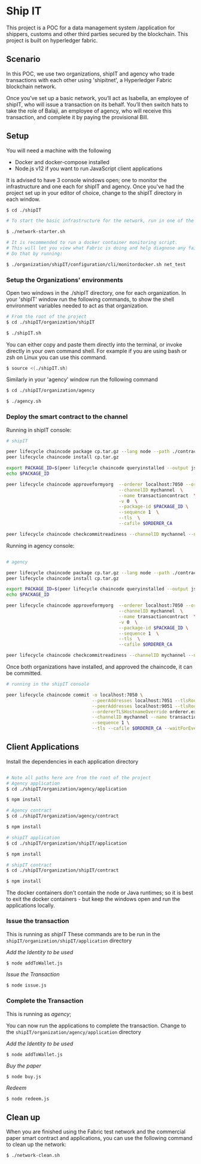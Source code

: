 # Ship IT 

This project is a POC for a data management system /application for shippers, customs and other third parties secured by the blockchain. This project is built on hyperledger fabric.

## Scenario

In this POC, we use two organizations, shipIT and agency who trade transactions with each other using 'shipitnet', a Hyperledger Fabric blockchain network.

Once you’ve set up a basic network, you’ll act as Isabella, an employee of shipIT, who will issue a transaction on its behalf. You’ll then switch hats to take the role of Balaji, an employee of agency, who will receive this transaction, and complete it by paying the provisional Bill.

## Setup

You will need a machine with the following

- Docker and docker-compose installed
- Node.js v12 if you want to run JavaScript client applications

It is advised to have 3 console windows open; one to monitor the infrastructure and one each for shipIT and agency. Once you've had the project set up in your editor of choice, change to the shipIT directory in each window.

```bash
$ cd ./shipIT

# To start the basic infrastructure for the network, run in one of the three consoles:

$ ./network-starter.sh

# It is recommended to run a docker container monitoring script. 
# This will let you view what Fabric is doing and help diagnose any failures.
# Do that by running:

$ ./organization/shipIT/configuration/cli/monitordocker.sh net_test
```

### Setup the Organizations' environments

Open two windows in the ./shipIT directory, one for each organization. In your 'shipIT' window run the following commands, to show the shell environment variables needed to act as that organization.

```bash
# From the root of the project
$ cd ./shipIT/organization/shipIT

$ ./shipIT.sh
```

You can either copy and paste them directly into the terminal, or invoke directly in your own command shell. For example if you are using bash or zsh on Linux you can use this command.

```bash
$ source <(./shipIT.sh)
```

Similarly in your 'agency' window run the following command

```bash
$ cd ./shipIT/organization/agency

$ ./agency.sh
```

### Deploy the smart contract to the channel

Running in shipIT console:

```bash
# shipIT

peer lifecycle chaincode package cp.tar.gz --lang node --path ./contract --label cp_0
peer lifecycle chaincode install cp.tar.gz

export PACKAGE_ID=$(peer lifecycle chaincode queryinstalled --output json | jq -r '.installed_chaincodes[0].package_id')
echo $PACKAGE_ID

peer lifecycle chaincode approveformyorg  --orderer localhost:7050 --ordererTLSHostnameOverride orderer.example.com \
                                          --channelID mychannel  \
                                          --name transactioncontract  \
                                          -v 0  \
                                          --package-id $PACKAGE_ID \
                                          --sequence 1  \
                                          --tls  \
                                          --cafile $ORDERER_CA

peer lifecycle chaincode checkcommitreadiness --channelID mychannel --name transactioncontract -v 0 --sequence 1
```

Running in agency console:

```bash

# agency

peer lifecycle chaincode package cp.tar.gz --lang node --path ./contract --label cp_0
peer lifecycle chaincode install cp.tar.gz

export PACKAGE_ID=$(peer lifecycle chaincode queryinstalled --output json | jq -r '.installed_chaincodes[0].package_id')
echo $PACKAGE_ID

peer lifecycle chaincode approveformyorg  --orderer localhost:7050 --ordererTLSHostnameOverride orderer.example.com \
                                          --channelID mychannel  \
                                          --name transactioncontract  \
                                          -v 0  \
                                          --package-id $PACKAGE_ID \
                                          --sequence 1  \
                                          --tls  \
                                          --cafile $ORDERER_CA

peer lifecycle chaincode checkcommitreadiness --channelID mychannel --name transactioncontract -v 0 --sequence 1

```

Once both organizations have installed, and approved the chaincode, it can be committed.

```bash
# running in the shipIT console

peer lifecycle chaincode commit -o localhost:7050 \
                                --peerAddresses localhost:7051 --tlsRootCertFiles ${PEER0_ORG1_CA} \
                                --peerAddresses localhost:9051 --tlsRootCertFiles ${PEER0_ORG2_CA} \
                                --ordererTLSHostnameOverride orderer.example.com \
                                --channelID mychannel --name transactioncontract -v 0 \
                                --sequence 1 \
                                --tls --cafile $ORDERER_CA --waitForEvent

```

## Client Applications

Install the dependencies in each application directory

```bash

# Note all paths here are from the root of the project
# Agency application
$ cd ./shipIT/organization/agency/application

$ npm install

# Agency contract
$ cd ./shipIT/organization/agency/contract

$ npm install

# shipIT application
$ cd ./shipIT/organization/shipIT/application 

$ npm install

# shipIT contract
$ cd ./shipIT/organization/shipIT/contract

$ npm install

```

The docker containers don't contain the node or Java runtimes; so it is best to exit the docker containers - but keep the windows open and run the applications locally.

### Issue the transaction

This is running as _shipIT_ These commands are to be run in the `shipIT/organization/shipIT/application` directory 

_Add the Identity to be used_

``` bash 
$ node addToWallet.js

```

_Issue the Transaction_

```bash
$ node issue.js

```

### Complete the Transaction

This is running as _agency_;

You can now run the applications to complete the transaction. Change to the `shipIT/organization/agency/application` directory

_Add the Identity to be used_

```bash 
$ node addToWallet.js

```

_Buy the paper_

```
$ node buy.js

```

_Redeem_

```
$ node redeem.js

```

## Clean up

When you are finished using the Fabric test network and the commercial paper smart contract and applications, you can use the following command to clean up the network:

```bash
$ ./network-clean.sh

```